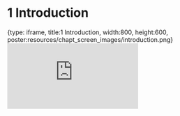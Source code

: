 # 1 Introduction
 
{type: iframe, title:1 Introduction, width:800, height:600, poster:resources/chapt_screen_images/introduction.png}
![](https://www.c-moor.org/C-MOOR_Template/no_toc/introduction.html)
 

 
